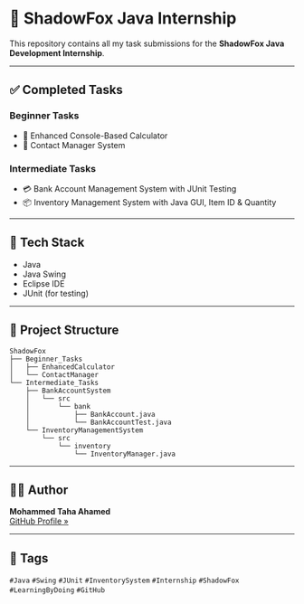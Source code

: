 # 🌟 ShadowFox Java Internship

This repository contains all my task submissions for the **ShadowFox Java Development Internship**.

---

## ✅ Completed Tasks

### Beginner Tasks
- 🧮 Enhanced Console-Based Calculator  
- 📇 Contact Manager System

### Intermediate Tasks
- 💳 Bank Account Management System with JUnit Testing  
- 📦 Inventory Management System with Java GUI, Item ID & Quantity

---

## 🧪 Tech Stack

- Java  
- Java Swing  
- Eclipse IDE  
- JUnit (for testing)

---

## 📂 Project Structure

```
ShadowFox
├── Beginner_Tasks
│   ├── EnhancedCalculator
│   └── ContactManager
└── Intermediate_Tasks
    ├── BankAccountSystem
    │   └── src
    │       └── bank
    │           ├── BankAccount.java
    │           └── BankAccountTest.java
    └── InventoryManagementSystem
        └── src
            └── inventory
                └── InventoryManager.java
```

---

## 👨‍💻 Author

**Mohammed Taha Ahamed**  
[GitHub Profile »](https://github.com/MohammedTaha-751)

---

## 📌 Tags

`#Java` `#Swing` `#JUnit` `#InventorySystem` `#Internship` `#ShadowFox` `#LearningByDoing` `#GitHub`

